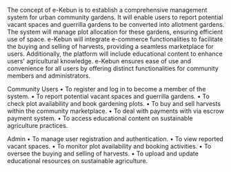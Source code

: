 The concept of e-Kebun is to establish a comprehensive management system for urban community gardens. 
It will enable users to report potential vacant spaces and guerrilla gardens to be converted into allotment gardens. 
The system will manage plot allocation for these gardens, ensuring efficient use of space. 
e-Kebun will integrate e-commerce functionalities to facilitate the buying and selling of harvests, providing a seamless marketplace for users. 
Additionally, the platform will include educational content to enhance users' agricultural knowledge. 
e-Kebun ensures ease of use and convenience for all users by offering distinct functionalities for community members and administrators. 
 
Community Users 
• To register and log in to become a member of the system. 
• To report potential vacant spaces and guerrilla gardens. 
• To check plot availability and book gardening plots. 
• To buy and sell harvests within the community marketplace. 
• To deal with payments with via escrow payment system. 
• To access educational content on sustainable agriculture practices. 
 

Admin 
• To manage user registration and authentication. 
• To view reported vacant spaces. 
• To monitor plot availability and booking activities. 
• To oversee the buying and selling of harvests. 
• To upload and update educational resources on sustainable agriculture. 
